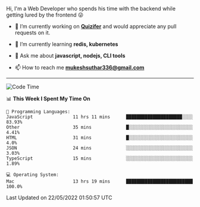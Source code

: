 Hi, I'm a Web Developer who spends his time with the backend while getting lured by the frontend 😜

- 🔭 I’m currently working on **[Quizifer](https://github.com/SutharMukesh/Quizifer/)** and would appreciate any pull requests on it.

- 🌱 I’m currently learning **redis, kubernetes**

- 💬 Ask me about **javascript, nodejs, CLI tools**

- 📫 How to reach me **mukeshsuthar336@gmail.com**

---
<!--START_SECTION:waka-->
![Code Time](http://img.shields.io/badge/Code%20Time-0%20secs-blue)

📊 **This Week I Spent My Time On** 

```text
💬 Programming Languages: 
JavaScript               11 hrs 11 mins      █████████████████████░░░░   83.93% 
Other                    35 mins             █░░░░░░░░░░░░░░░░░░░░░░░░   4.41% 
HTML                     31 mins             █░░░░░░░░░░░░░░░░░░░░░░░░   4.0% 
JSON                     24 mins             ░░░░░░░░░░░░░░░░░░░░░░░░░   3.03% 
TypeScript               15 mins             ░░░░░░░░░░░░░░░░░░░░░░░░░   1.89%

💻 Operating System: 
Mac                      13 hrs 19 mins      █████████████████████████   100.0%

```


 Last Updated on 22/05/2022 01:50:57 UTC
<!--END_SECTION:waka-->
